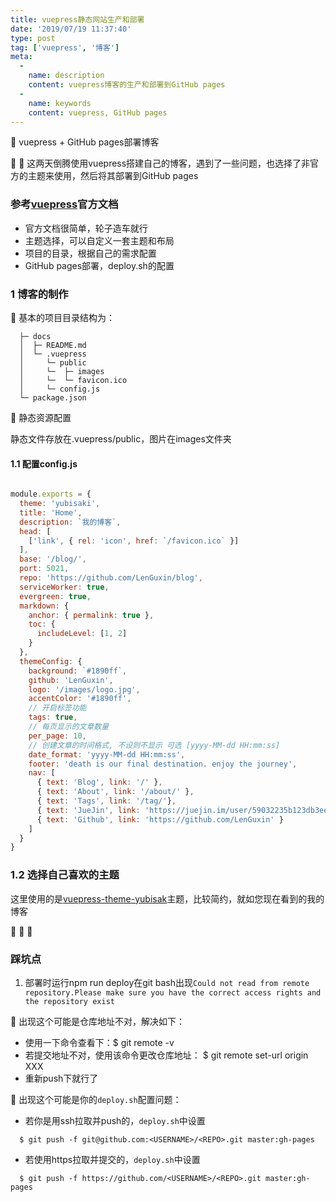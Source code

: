 ```yaml
---
title: vuepress静态网站生产和部署
date: '2019/07/19 11:37:40'
type: post
tag: ['vuepress', '博客']
meta:
  -
    name: description
    content: vuepress博客的生产和部署到GitHub pages
  -
    name: keywords
    content: vuepress, GitHub pages
---
```


<plContent >

:100: vuepress + GitHub pages部署博客
<!-- more -->

:tada: :tada: 这两天倒腾使用vuepress搭建自己的博客，遇到了一些问题，也选择了非官方的主题来使用，然后将其部署到GitHub pages

### 参考[vuepress](https://vuepress.vuejs.org/zh/)官方文档

- 官方文档很简单，轮子造车就行
- 主题选择，可以自定义一套主题和布局
- 项目的目录，根据自己的需求配置
- GitHub pages部署，deploy.sh的配置

### 1 博客的制作

:100: 基本的项目目录结构为：
```
  ├─ docs
  │  ├─ README.md
  │  └─ .vuepress
  │     └─ public
  │     └─  ├─ images
  │     └─  └─ favicon.ico
  │     └─ config.js
  └─ package.json
```

:100: 静态资源配置

  静态文件存放在.vuepress/public，图片在images文件夹

#### 1.1 配置config.js
```js

module.exports = {
  theme: 'yubisaki',
  title: 'Home',
  description: `我的博客`,
  head: [
    ['link', { rel: 'icon', href: `/favicon.ico` }]
  ],
  base: '/blog/',
  port: 5021,
  repo: 'https://github.com/LenGuxin/blog',
  serviceWorker: true,
  evergreen: true,
  markdown: {
    anchor: { permalink: true },
    toc: {
      includeLevel: [1, 2]
    }
  },
  themeConfig: {
    background: `#1890ff`,
    github: 'LenGuxin',
    logo: '/images/logo.jpg',
    accentColor: '#1890ff',
    // 开启标签功能
    tags: true,
    // 每页显示的文章数量
    per_page: 10,
    // 创建文章的时间格式, 不设则不显示 可选 [yyyy-MM-dd HH:mm:ss]
    date_format: 'yyyy-MM-dd HH:mm:ss',
    footer: 'death is our final destination. enjoy the journey',
    nav: [
      { text: 'Blog', link: '/' },
      { text: 'About', link: '/about/' },
      { text: 'Tags', link: '/tag/'},
      { text: 'JueJin', link: 'https://juejin.im/user/59032235b123db3ee46e9004/posts' },
      { text: 'Github', link: 'https://github.com/LenGuxin' }
    ]
  }
}
```

### 1.2 选择自己喜欢的主题
这里使用的是[vuepress-theme-yubisak](https://wuwaki.me/yubisaki/usage.html)主题，比较简约，就如您现在看到的我的博客

:tada: :100: :tada:
### 踩坑点

1. 部署时运行npm run deploy在git bash出现`Could not read from remote repository.Please make sure you have the correct access rights and the repository exist`

:tada: 出现这个可能是仓库地址不对，解决如下：
  - 使用一下命令查看下：$ git remote -v
  - 若提交地址不对，使用该命令更改仓库地址： $ git remote set-url origin XXX 
  - 重新push下就行了

:tada: 出现这个可能是你的`deploy.sh`配置问题：
  - 若你是用ssh拉取并push的，`deploy.sh`中设置 
  ```shell
    $ git push -f git@github.com:<USERNAME>/<REPO>.git master:gh-pages
  ```
  - 若使用https拉取并提交的，`deploy.sh`中设置
  ```shell
    $ git push -f https://github.com/<USERNAME>/<REPO>.git master:gh-pages
  ```


</plContent>

